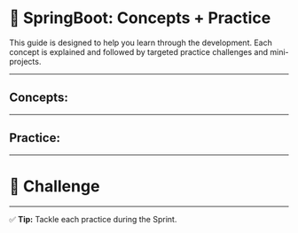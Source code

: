 # 📘 SpringBoot: Concepts + Practice

This guide is designed to help you learn through the development.
Each concept is explained and followed by targeted practice challenges and mini-projects.

---
## Concepts:

[//]: # 'concepts-start'

[//]: # 'concepts-end'

---

## Practice:

[//]: # 'practice-start'

[//]: # 'practice-end'

---

# 🧩 Challenge

[//]: # 'challenges-start'

[//]: # 'challenges-end'

---

✅ **Tip:** Tackle each practice during the Sprint.
